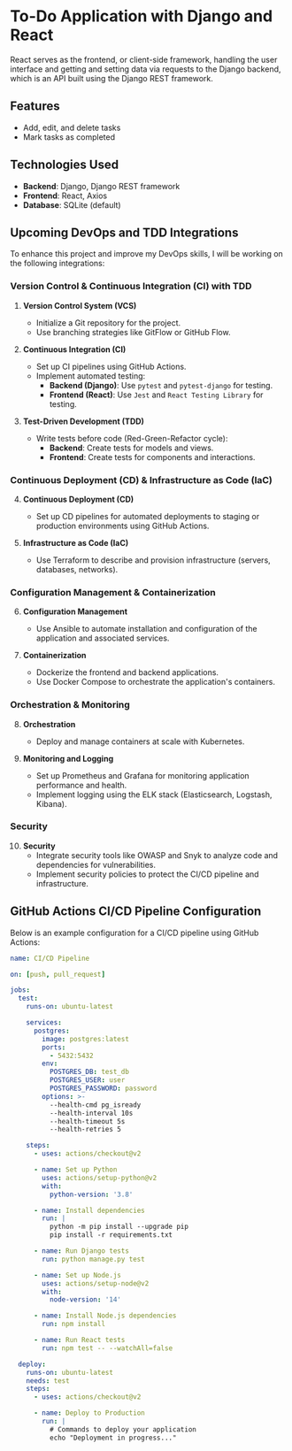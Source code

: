 # To-Do Application with Django and React

React serves as the frontend, or client-side framework, handling the user interface and getting and setting data via requests to the Django backend, which is an API built using the Django REST framework.

## Features
- Add, edit, and delete tasks
- Mark tasks as completed

## Technologies Used
- **Backend**: Django, Django REST framework
- **Frontend**: React, Axios
- **Database**: SQLite (default)

## Upcoming DevOps and TDD Integrations

To enhance this project and improve my DevOps skills, I will be working on the following integrations:

### Version Control & Continuous Integration (CI) with TDD

1. **Version Control System (VCS)**
   - Initialize a Git repository for the project.
   - Use branching strategies like GitFlow or GitHub Flow.

2. **Continuous Integration (CI)**
   - Set up CI pipelines using GitHub Actions.
   - Implement automated testing:
     - **Backend (Django)**: Use `pytest` and `pytest-django` for testing.
     - **Frontend (React)**: Use `Jest` and `React Testing Library` for testing.

3. **Test-Driven Development (TDD)**
   - Write tests before code (Red-Green-Refactor cycle):
     - **Backend**: Create tests for models and views.
     - **Frontend**: Create tests for components and interactions.

### Continuous Deployment (CD) & Infrastructure as Code (IaC)

4. **Continuous Deployment (CD)**
   - Set up CD pipelines for automated deployments to staging or production environments using GitHub Actions.

5. **Infrastructure as Code (IaC)**
   - Use Terraform to describe and provision infrastructure (servers, databases, networks).

### Configuration Management & Containerization

6. **Configuration Management**
   - Use Ansible to automate installation and configuration of the application and associated services.

7. **Containerization**
   - Dockerize the frontend and backend applications.
   - Use Docker Compose to orchestrate the application's containers.

### Orchestration & Monitoring

8. **Orchestration**
   - Deploy and manage containers at scale with Kubernetes.

9. **Monitoring and Logging**
   - Set up Prometheus and Grafana for monitoring application performance and health.
   - Implement logging using the ELK stack (Elasticsearch, Logstash, Kibana).

### Security

10. **Security**
    - Integrate security tools like OWASP and Snyk to analyze code and dependencies for vulnerabilities.
    - Implement security policies to protect the CI/CD pipeline and infrastructure.

## GitHub Actions CI/CD Pipeline Configuration

Below is an example configuration for a CI/CD pipeline using GitHub Actions:

```yaml
name: CI/CD Pipeline

on: [push, pull_request]

jobs:
  test:
    runs-on: ubuntu-latest

    services:
      postgres:
        image: postgres:latest
        ports:
          - 5432:5432
        env:
          POSTGRES_DB: test_db
          POSTGRES_USER: user
          POSTGRES_PASSWORD: password
        options: >-
          --health-cmd pg_isready
          --health-interval 10s
          --health-timeout 5s
          --health-retries 5

    steps:
      - uses: actions/checkout@v2

      - name: Set up Python
        uses: actions/setup-python@v2
        with:
          python-version: '3.8'

      - name: Install dependencies
        run: |
          python -m pip install --upgrade pip
          pip install -r requirements.txt

      - name: Run Django tests
        run: python manage.py test

      - name: Set up Node.js
        uses: actions/setup-node@v2
        with:
          node-version: '14'

      - name: Install Node.js dependencies
        run: npm install

      - name: Run React tests
        run: npm test -- --watchAll=false

  deploy:
    runs-on: ubuntu-latest
    needs: test
    steps:
      - uses: actions/checkout@v2

      - name: Deploy to Production
        run: |
          # Commands to deploy your application
          echo "Deployment in progress..."
